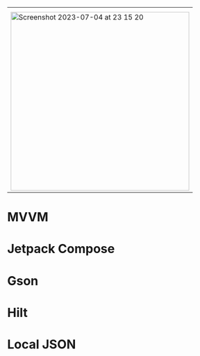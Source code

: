 
<table>
  <tr><th></th></tr>
  <tr><td><img width="411" alt="Screenshot 2023-07-04 at 23 15 20" src="https://github.com/a222112000/Warehouse/assets/26028054/9923e335-3f72-4a8b-89d5-c1cd82155f08">
</td></tr>
</table>

# MVVM
# Jetpack Compose
# Gson
# Hilt
# Local JSON
